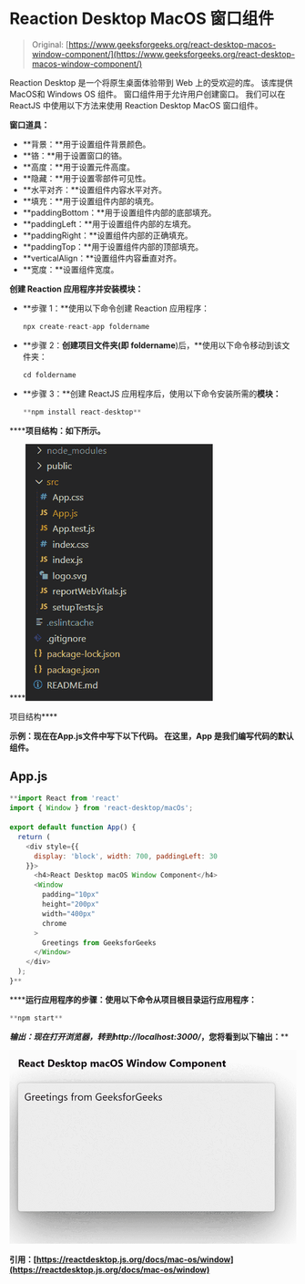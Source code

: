 # Reaction Desktop MacOS 窗口组件

> Original: [https://www.geeksforgeeks.org/react-desktop-macos-window-component/](https://www.geeksforgeeks.org/react-desktop-macos-window-component/)

Reaction Desktop 是一个将原生桌面体验带到 Web 上的受欢迎的库。 该库提供MacOS和 Windows OS 组件。 窗口组件用于允许用户创建窗口。 我们可以在 ReactJS 中使用以下方法来使用 Reaction Desktop MacOS 窗口组件。

**窗口道具：**

*   **背景：**用于设置组件背景颜色。
*   **铬：**用于设置窗口的铬。
*   **高度：**用于设置元件高度。
*   **隐藏：**用于设置零部件可见性。
*   **水平对齐：**设置组件内容水平对齐。
*   **填充：**用于设置组件内部的填充。
*   **paddingBottom：**用于设置组件内部的底部填充。
*   **paddingLeft：**用于设置组件内部的左填充。
*   **paddingRight：**设置组件内部的正确填充。
*   **paddingTop：**用于设置组件内部的顶部填充。
*   **verticalAlign：**设置组件内容垂直对齐。
*   **宽度：**设置组件宽度。

**创建 Reaction 应用程序并安装模块：**

*   **步骤 1：**使用以下命令创建 Reaction 应用程序：

    ```jsx
    npx create-react-app foldername
    ```

*   **步骤 2：**创建项目文件夹(即 foldername**)后，**使用以下命令移动到该文件夹：

    ```jsx
    cd foldername
    ```

*   **步骤 3：**创建 ReactJS 应用程序后，使用以下命令安装所需的****模块：****

    ```jsx
    **npm install react-desktop**
    ```

******项目结构：**如下所示。****

****![](img/f04ae0d8b722a9fff0bd9bd138b29c23.png)

项目结构**** 

******示例：**现在在**App.js**文件中写下以下代码。 在这里，App 是我们编写代码的默认组件。****

## ****App.js****

```jsx
**import React from 'react'
import { Window } from 'react-desktop/macOs';

export default function App() {
  return (
    <div style={{
      display: 'block', width: 700, paddingLeft: 30
    }}>
      <h4>React Desktop macOS Window Component</h4>
      <Window
        padding="10px"
        height="200px"
        width="400px"
        chrome
      >
        Greetings from GeeksforGeeks
      </Window>
    </div>
  );
}**
```

******运行应用程序的步骤：**使用以下命令从项目根目录运行应用程序：****

```jsx
**npm start**
```

******输出：**现在打开浏览器，转到***http://localhost:3000/***，您将看到以下输出：****

****![](img/5f1dab48ac466fb897eba3064f98ba94.png)****

******引用：**[https://reactdesktop.js.org/docs/mac-os/window](https://reactdesktop.js.org/docs/mac-os/window)****